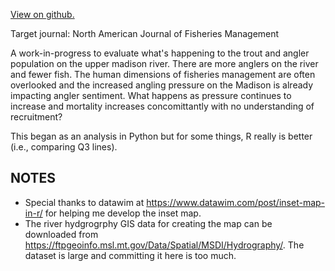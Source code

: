 [View on github.](https://github.com/stevenranney/angler_pressure)

Target journal: North American Journal of Fisheries Management

A work-in-progress to evaluate what's happening to the trout and angler population on the upper madison river. There are more anglers on the river and fewer fish. The human dimensions of fisheries management are often overlooked and the increased angling pressure on the Madison is already impacting angler sentiment. What happens as pressure continues to increase and mortality increases concomittantly with no understanding of recruitment?

This began as an analysis in Python but for some things, R really is better (i.e., comparing Q3 lines).

## NOTES

* Special thanks to datawim at https://www.datawim.com/post/inset-map-in-r/ for helping me develop the inset map.
* The river hydgrogrphy GIS data for creating the map can be downloaded from https://ftpgeoinfo.msl.mt.gov/Data/Spatial/MSDI/Hydrography/. The dataset is large and committing it here is too much.